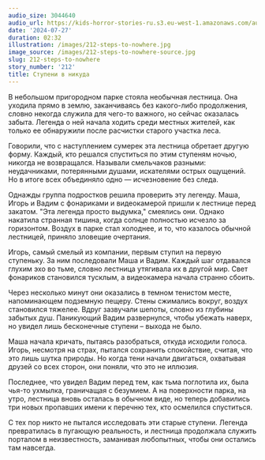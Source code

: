 ```yaml
---
audio_size: 3044640
audio_url: https://kids-horror-stories-ru.s3.eu-west-1.amazonaws.com/audio/212-steps-to-nowhere.mp3
date: '2024-07-27'
duration: 02:32
illustration: /images/212-steps-to-nowhere.jpg
image_source: /images/212-steps-to-nowhere-source.jpg
slug: 212-steps-to-nowhere
story_number: '212'
title: Ступени в никуда
---
```


В небольшом пригородном парке стояла необычная лестница. Она уходила прямо в землю, заканчиваясь без какого-либо продолжения, словно некогда служила для чего-то важного, но сейчас оказалась забыта. Легенда о ней начала ходить среди местных жителей, как только ее обнаружили после расчистки старого участка леса. 

Говорили, что с наступлением сумерек эта лестница обретает другую форму. Каждый, кто решался спуститься по этим ступеням ночью, никогда не возвращался. Называли смельчаков разными: неудачниками, потерянными душами, искателями острых ощущений. Но в итоге всех объединяло одно — исчезновение без следа.

Однажды группа подростков решила проверить эту легенду. Маша, Игорь и Вадим с фонариками и видеокамерой пришли к лестнице перед закатом. "Эта легенда просто выдумка," смеялись они. Однако накатила странная тишина, когда солнце полностью исчезло за горизонтом. Воздух в парке стал холоднее, и то, что казалось обычной лестницей, приняло зловещие очертания.

Игорь, самый смелый из компании, первым ступил на первую ступеньку. За ним последовали Маша и Вадим. Каждый шаг отдавался глухим эхо во тьме, словно лестница утягивала их в другой мир. Свет фонариков становился тусклым, а видеокамера начала странно сбоить.

Через несколько минут они оказались в темном тенистом месте, напоминающем подземную пещеру. Стены сжимались вокруг, воздух становился тяжелее. Вдруг зазвучали шепоты, словно из глубины забытых душ. Паникующий Вадим развернулся, чтобы убежать наверх, но увидел лишь бесконечные ступени – выхода не было. 

Маша начала кричать, пытаясь разобраться, откуда исходили голоса. Игорь, несмотря на страх, пытался сохранить спокойствие, считая, что это лишь шутка природы. Но когда тени начали двигаться, охватывая друзей со всех сторон, они поняли, что это не иллюзия.

Последнее, что увидел Вадим перед тем, как тьма поглотила их, была чья-то ухмылка, граничащая с безумием. А на поверхности парка, на утро, лестница вновь осталась в обычном виде, но теперь добавились три новых пропавших имени к перечню тех, кто осмелился спуститься.

С тех пор никто не пытался исследовать эти старые ступени. Легенда превратилась в пугающую реальность, и лестница продолжала служить порталом в неизвестность, заманивая любопытных, чтобы они остались там навсегда.